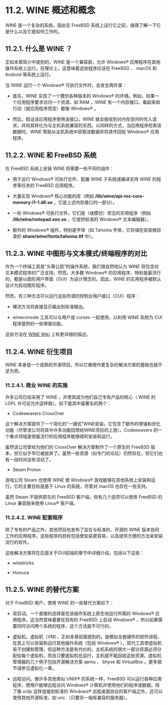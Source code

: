 # 11.2. WINE 概述和概念

WINE 是一个复杂的系统，因此在 FreeBSD 系统上运行它之前，值得了解一下它是什么以及它是如何工作的。

## 11.2.1. 什么是 WINE ？

正如本章简介中提到的，WINE 是一个兼容层，允许 Windows® 应用程序在其他操作系统上运行。在理论上，这意味着这些程序应该在 FreeBSD 、 macOS 和 Android 等系统上运行。

当 WINE 运行一个 Windows® 可执行文件时，会发生两件事：

- 首先，WINE 实现了一个模仿各种版本的 Windows® 的环境。例如，如果一个应用程序要求访问一个资源，如 RAM ，WINE 有一个内存接口，看起来和行动（就应用程序而言）都像 Windows® 。

- 然后，假设该应用程序使用该接口，WINE 就会接收到对内存空间的传入请求，并将其转化为与主机系统兼容的东西。以同样的方式，当应用程序检索该数据时，WINE 帮助从主机系统中获取该数据并将其传回给 Windows® 应用程序。

## 11.2.2. WINE 和 FreeBSD 系统

在 FreeBSD 系统上安装 WINE 将需要一些不同的组件：

- 用于运行 Windows® 可执行文件、配置 WINE 子系统或编译支持 WINE 的程序等任务的 FreeBSD 应用程序。

- 大量实现 Windows® 核心功能的库（例如 **/lib/wine/api-ms-core-memory-l1-1.dll.so** ，它是上述内存接口的一部分）。

- 一些 Windows® 可执行文件，它们是（或模仿）常见的实用程序（例如 **/lib/wine/notepad.exe.so** ，它提供标准的 Windows® 文本编辑器）。

- 额外的 Windows® 组件，特别是字体（如 Tahoma 字体，它存储在安装根目录的 **share/wine/fonts/tahoma.ttf** 中）。

## 11.2.3.  WINE 中图形与文本模式/终端程序的对比

作为一个终端工具是“头等公民”的操作系统，我们很自然地认为 WINE 将包含对文本模式程序的广泛支持。然而，大多数 Windows® 的应用程序，特别是最流行的，都是以图形用户界面（GUI）为设计理念的。因此，WINE 的实用程序被默认设计为启动图形程序。

然而，有三种方法可以运行这些所谓的控制台用户接口（CUI）程序：

- 裸流方法将直接显示输出到标准输出。

- wineconsole 工具可以与用户或 curses 一起使用，以利用 WINE 系统为 CUI 程序提供的一些增强功能。

这些方法在 [WINE Wiki](https://wiki.winehq.org/Wine_User%27s_Guide#Text_mode_programs_.28CUI:_Console_User_Interface.29) 上有更详细的描述。

## 11.2.4. WINE 衍生项目

WINE 本身是一个成熟的开源项目，所以它被用作更复杂的解决方案的基础也就不足为奇。

### 11.2.4.1. 商业 WINE 的实施
许多公司已经采用了 WINE ，并使其成为他们自己专有产品的核心（ WINE 的 LGPL 许可证允许这样做）。如下是其中最著名的两个：

- Codeweavers CrossOver

这个解决方案提供了一个简化的“一键式”WINE安装，它包含了额外的增强和优化功能（尽管该公司将其中许多功能回馈给WINE项目的上游）。Codeweavers 的一个重点领域是使最流行的应用程序能够顺利安装和运行。

虽然该公司曾经为他们的 CrossOver 解决方案制作了一个原生的 FreeBSD 版本，但它似乎早已被放弃了。虽然一些资源（如专门的论坛）仍然存在，但它们也有一段时间没有活动了。

- Steam Proton

游戏公司 Steam 也使用 WINE 使 Windows® 游戏能够在其他系统上安装和运行。它的主要目标是基于 Linux 的系统，尽管对 macOS 也存在一些支持。

虽然 Steam 不提供原生的 FreeBSD 客户端，但有几个选项可以使用 FreeBSD 的 Linux 兼容层来使用 Linux® 客户端。

### 11.2.4.2. WINE 配套程序
除了专有的产品之外，其他项目也发布了旨在与标准的、开源的 WINE 版本协同工作的应用程序。这些程序的目标包括使安装更容易，以及提供方便的方法来安装流行的软件。

这些解决方案将在后面关于GUI前端的章节中详细介绍，包括以下这些：

- winetricks

- Homura

## 11.2.5. WINE 的替代方案

对于 FreeBSD 用户，使用 WINE 的一些替代方案如下：

- 双启动。一个直接的选择是在该操作系统上原生地运行所需的 Windows® 应用程序。这当然意味着要在现有的 FreeBSD 上启动 Windows® ，所以如果需要同时访问两个系统的程序，这个方法是不可行的。

- 虚拟机。虚拟机（VM），正如本章前面提到的，是模拟全套硬件的软件进程，在其上可以安装和运行其他操作系统（包括 Windows® ）。现代工具使虚拟机易于创建和管理，但这种方法是有代价的。主机系统的很大一部分资源必须分配给每个虚拟机，而且只要虚拟机在运行，主机就不能回收这些资源。虚拟机管理器的几个例子包括开源解决方案 qemu 、 bhyve 和 VirtualBox 。更多细节请参见虚拟化一章。

- 远程访问。像许多其他类似 UNIX® 的系统一样，FreeBSD 可以运行各种应用程序，使用户能够远程访问 Windows® 计算机并使用他们的程序或数据。除了像 xrdp 这样连接到标准的 Windows® 远程桌面协议的客户端之外，还可以使用其他开源标准，如 vnc （只要另一端有兼容的服务器）。
